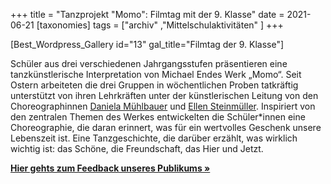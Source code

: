 +++
title = "Tanzprojekt \"Momo\": Filmtag mit der 9. Klasse"
date = 2021-06-21
[taxonomies]
tags = ["archiv" ,"Mittelschulaktivitäten" ]
+++

\[Best\_Wordpress\_Gallery id="13" gal\_title="Filmtag der 9. Klasse"\]

Schüler aus drei verschiedenen Jahrgangsstufen präsentieren eine tanzkünstlerische Interpretation von Michael Endes Werk „Momo“. Seit Ostern arbeiteten die drei Gruppen in wöchentlichen Proben tatkräftig unterstützt von ihren Lehrkräften unter der künstlerischen Leitung von den Choreographinnen [Daniela Mühlbauer](https://danielamuehlbauer.de) und [Ellen Steinmüller](https://ellensteinmuller.com/de/). Inspiriert von den zentralen Themen des Werkes entwickelten die Schüler\*innen eine Choreographie, die daran erinnert, was für ein wertvolles Geschenk unsere Lebenszeit ist. Eine Tanzgeschichte, die darüber erzählt, was wirklich wichtig ist: das Schöne, die Freundschaft, das Hier und Jetzt. 

**[Hier gehts zum Feedback unseres Publikums »](https://volksschule-partenkirchen.de/2021/07/19/feedback-zum-unserem-momo-projekt/)**
